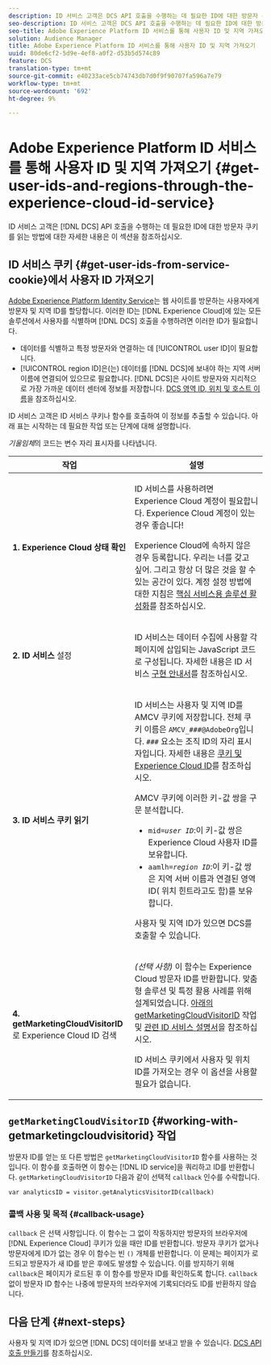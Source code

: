 ```yaml
---
description: ID 서비스 고객은 DCS API 호출을 수행하는 데 필요한 ID에 대한 방문자 쿠키를 읽는 방법에 대한 자세한 내용은 이 섹션을 참조하십시오.
seo-description: ID 서비스 고객은 DCS API 호출을 수행하는 데 필요한 ID에 대한 방문자 쿠키를 읽는 방법에 대한 자세한 내용은 이 섹션을 참조하십시오.
seo-title: Adobe Experience Platform ID 서비스를 통해 사용자 ID 및 지역 가져오기
solution: Audience Manager
title: Adobe Experience Platform ID 서비스를 통해 사용자 ID 및 지역 가져오기
uuid: 80de6cf2-5d9e-4ef8-a0f2-d53b5d574c89
feature: DCS
translation-type: tm+mt
source-git-commit: e40233ace5cb74743db7d0f9f90707fa596a7e79
workflow-type: tm+mt
source-wordcount: '692'
ht-degree: 9%

---
```



# Adobe Experience Platform ID 서비스를 통해 사용자 ID 및 지역 가져오기 {#get-user-ids-and-regions-through-the-experience-cloud-id-service}

ID 서비스 고객은 [!DNL DCS] API 호출을 수행하는 데 필요한 ID에 대한 방문자 쿠키를 읽는 방법에 대한 자세한 내용은 이 섹션을 참조하십시오.

## ID 서비스 쿠키 {#get-user-ids-from-service-cookie}에서 사용자 ID 가져오기

[Adobe Experience Platform Identity Service](https://docs.adobe.com/content/help/ko-KR/id-service/using/home.html)는 웹 사이트를 방문하는 사용자에게 방문자 및 지역 ID를 할당합니다. 이러한 ID는 [!DNL Experience Cloud]에 있는 모든 솔루션에서 사용자를 식별하며 [!DNL DCS] 호출을 수행하려면 이러한 ID가 필요합니다.

* 데이터를 식별하고 특정 방문자와 연결하는 데 [!UICONTROL user ID]이 필요합니다.
* [!UICONTROL region ID]은(는) 데이터를 [!DNL DCS]에 보내야 하는 지역 서버 이름에 연결되어 있으므로 필요합니다. [!DNL DCS]은 사이트 방문자와 지리적으로 가장 가까운 데이터 센터에 정보를 저장합니다. [DCS 영역 ID, 위치 및 호스트 이름](../../../api/dcs-intro/dcs-api-reference/dcs-regions.md)을 참조하십시오.

ID 서비스 고객은 ID 서비스 쿠키나 함수를 호출하여 이 정보를 추출할 수 있습니다. 아래 표는 시작하는 데 필요한 작업 또는 단계에 대해 설명합니다.

*기울임체*&#x200B;의 코드는 변수 자리 표시자를 나타냅니다.

<table id="table_660EBE1C24DD4FBE9DCE5191836C9135"> 
 <thead> 
  <tr> 
   <th colname="col1" class="entry"> 작업 </th> 
   <th colname="col2" class="entry"> 설명 </th> 
  </tr> 
 </thead>
 <tbody> 
  <tr> 
   <td colname="col1"> <p> <b>1. <span class="keyword"> Experience Cloud</span> 상태 확인</b> </p> </td> 
   <td colname="col2"> <p>ID 서비스를 사용하려면 <span class="keyword"> Experience Cloud</span> 계정이 필요합니다. <span class="keyword"> Experience Cloud</span> 계정이 있는 경우 좋습니다! </p> <p> <span class="keyword"> Experience Cloud</span>에 속하지 않은 경우 등록합니다. 우리는 너를 갖고 싶어. 그리고 항상 더 많은 것을 할 수 있는 공간이 있다. 계정 설정 방법에 대한 지침은 <a href="https://docs.adobe.com/content/help/en/core-services/interface/about-core-services/core-services.html" format="https" scope="external"> 핵심 서비스용 솔루션 활성화</a>를 참조하십시오. </p> </td> 
  </tr> 
  <tr> 
   <td colname="col1"> <p> <b>2. <span class="keyword"> ID 서비스</span></b> 설정 </p> </td> 
   <td colname="col2"> <p><span class="keyword"> ID 서비스</span>는 데이터 수집에 사용할 각 페이지에 삽입되는 JavaScript 코드로 구성됩니다. 자세한 내용은 ID 서비스 <a href="https://docs.adobe.com/content/help/en/id-service/using/implementation/implementation-guides.html" format="https" scope="external"> 구현 안내서</a>를 참조하십시오. </p> </td> 
  </tr> 
  <tr> 
   <td colname="col1"> <p> <b>3. <span class="keyword"> ID 서비스</span> 쿠키 읽기</b> </p> </td> 
   <td colname="col2"> <p><span class="keyword"> ID 서비스</span>는 사용자 및 지역 ID를 AMCV 쿠키에 저장합니다. 전체 쿠키 이름은 <code>AMCV_<i>###</i>@AdobeOrg</code>입니다. <code><i>###</i></code> 요소는 조직 ID의 자리 표시자입니다. 자세한 내용은 <a href="https://docs.adobe.com/content/help/en/id-service/using/intro/cookies.html" format="https" scope="external"> 쿠키 및 Experience Cloud ID</a>를 참조하십시오. </p> <p>AMCV 쿠키에 이러한 키-값 쌍을 구문 분석합니다. </p> <p> 
     <ul id="ul_502ECFCDDD084D448B5EDC4E5C0909C1"> 
      <li id="li_662FFA36AC854E699D50A183B161D654"> <code>mid=<i>user ID</i></code>:이 키-값 쌍은  <span class="keyword"> Experience </span> Cloud 사용자 ID를 보유합니다. </li> 
      <li id="li_65422233187B4217B50DC52DBD58F404"> <code>aamlh=<i>region ID</i></code>:이 키-값 쌍은 지역 서버 이름과 연결된 영역 ID( <span class="term"> 위치 힌트라고도 함</span>)를 보유합니다. </li> 
     </ul> </p> <p>사용자 및 지역 ID가 있으면 <span class="wintitle"> DCS</span>를 호출할 수 있습니다. </p> </td> 
  </tr> 
  <tr> 
   <td colname="col1"> <p> <b>4. getMarketingCloudVisitorID</b>로 <span class="keyword"> Experience Cloud ID</span> 검색 </p> </td> 
   <td colname="col2"> <p><i>(선택 사항)</i> 이 함수는  <span class="keyword"> Experience Cloud 방문자 </span> ID를 반환합니다. 맞춤형 솔루션 및 특정 활용 사례를 위해 설계되었습니다. <a href="../../../api/dcs-intro/dcs-s2s/dcs-mcid-ids.md#working-with-getmarketingcloudvisitorid"> 아래의 getMarketingCloudVisitorID</a> 작업 및 <a href="https://docs.adobe.com/content/help/en/id-service/using/id-service-api/methods/getmcvid.html" format="https" scope="external"> 관련 ID 서비스 설명서</a>을 참조하십시오. </p> <p>ID 서비스 쿠키에서 사용자 및 위치 ID를 가져오는 경우 이 옵션을 사용할 필요가 없습니다. </p> </td> 
  </tr> 
 </tbody> 
</table>

## `getMarketingCloudVisitorID` {#working-with-getmarketingcloudvisitorid} 작업

방문자 ID를 얻는 또 다른 방법은 `getMarketingCloudVisitorID` 함수를 사용하는 것입니다. 이 함수를 호출하면 이 함수는 [!DNL ID service]을 쿼리하고 ID를 반환합니다. `getMarketingCloudVisitorID` 다음과 같이 선택적  `callback` 인수를 수락합니다.

`var analyticsID = visitor.getAnalyticsVisitorID(callback)`

### 콜백 사용 및 목적 {#callback-usage}

`callback` 은 선택 사항입니다. 이 함수는 그 없이 작동하지만 방문자의 브라우저에 [!DNL Experience Cloud] 쿠키가 있을 때만 ID를 반환합니다. 방문자 쿠키가 없거나 방문자에게 ID가 없는 경우 이 함수는 빈 `()` 개체를 반환합니다. 이 문제는 페이지가 로드되고 방문자가 새 ID를 받은 후에도 발생할 수 있습니다. 이를 방지하기 위해 `callback`은 페이지가 로드된 후 이 함수를 방문자 ID를 확인하도록 합니다. `callback` 없이 방문자 ID 함수는 나중에 방문자의 브라우저에 기록되더라도 ID를 반환하지 않습니다.

## 다음 단계 {#next-steps}

사용자 및 지역 ID가 있으면 [!DNL DCS] 데이터를 보내고 받을 수 있습니다. [DCS API 호출 만들기](../../../api/dcs-intro/dcs-s2s/dcs-s2s-calls.md)를 참조하십시오.
